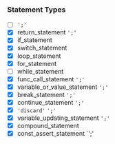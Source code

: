 ### Statement Types

- [ ] `';'`
- [x] return_statement `';'`
- [x] if_statement
- [x] switch_statement
- [x] loop_statement
- [x] for_statement
- [ ] while_statement
- [x] func_call_statement `';'`
- [x] variable_or_value_statement `';'`
- [x] break_statement `';'`
- [x] continue_statement `';'`
- [x] `'discard'` `';'`
- [x] variable_updating_statement `';'`
- [x] compound_statement
- [x] const_assert_statement `';'
